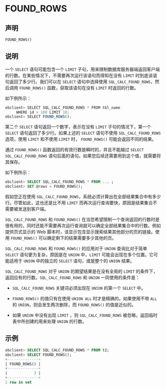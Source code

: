 # FOUND_ROWS

## 声明

```sql
FOUND_ROWS()
```

## 说明

一个 `SELECT` 语句可能包含一个 `LIMIT` 子句，用来限制数据库服务器端返回客户端的行数。在某些情况下，不需要再次运行该语句而得知在没有 `LIMIT` 时到底该语句返回了多少行。我们可以在 `SELECT` 语句中选择使用 `SQL_CALC_FOUND_ROWS`，然后调用 `FOUND_ROWS()` 函数，获取该语句在没有 `LIMIT` 时返回的行数。

如下例所示：

```javascript
obclient> SELECT SQL_CALC_FOUND_ROWS * FROM tbl_name
     WHERE id > 100 LIMIT 10;
obclient> SELECT FOUND_ROWS();
```

第二个 `SELECT` 语句返回一个数字，表示在没有 `LIMIT` 子句的情况下，第一个 `SELECT` 语句返回了多少行。如果上述的 `SELECT` 语句不使用 `SQL_CALC_FOUND_ROWS` 选项，使用 `LIMIT` 和不使用 `LIMIT` 时， `FOUND_ROWS()` 可能会返回不同的结果。

通过 `FOUND_ROWS()` 函数返回的有效行数是瞬时的，并且不能越过 `SELECT SQL_CALC_FOUND_ROWS` 语句后面的语句。如果您后续还需要用到这个值，就需要将其保存。

如下例所示：

```sql
obclient> SELECT SQL_CALC_FOUND_ROWS * FROM ... ;
obclient> SET @rows = FOUND_ROWS();
```

假如您正在使用 `SQL_CALC_FOUND_ROWS`，系统必须计算出在全部结果集合中有多少行。尽管如此，这也还是比不用 `LIMIT` 而再次运行查询要快，原因是结果集合不需要被发送到客户端。

`SQL_CALC_FOUND_ROWS` 和 `FOUND_ROWS()` 在当您希望限制一个查询返回的行数时是很有用的，同时还能不需要再次运行查询就可以确定全部结果集合中的行数。例如提供页式显示的 Web 脚本时，该显示包含显示搜索结果其他部分的页的链接。使用 `FOUND_ROWS()` 可以确定剩下的结果需要多少其他的页。

`SQL_CALC_FOUND_ROWS` 和 `FOUND_ROWS()` 的应用对于 `UNION` 查询比对于简单 `SELECT` 语句更为复杂，原因是在 `UNION` 中，`LIMIT` 可能会出现在多个位置。它可能适用于 `UNION` 中的独立的 `SELECT` 语句，或是整个的 `UNION` 结果。

`SQL_CALC_FOUND_ROWS` 对于 `UNION` 的期望结果是在没有全局的 `LIMIT` 的条件下，返回应有的行数。`SQL_CALC_FOUND_ROWS` 和 `UNION` 一同使用的条件是：

* `SQL_CALC_FOUND_ROWS` 关键词必须出现在 `UNION` 的第一个 `SELECT` 中。

* `FOUND_ROWS()` 的值只有在使用 `UNION ALL` 时才是精确的。如果使用不带 `ALL` 的 `UNION`，则会发生两次删除，而 `FOUND_ROWS()` 的值是近似的。

* 如果 `UNION` 中没有出现 `LIMIT` ，则 `SQL_CALC_FOUND_ROWS` 被忽略，返回临时表中所创建的用来处理 `UNION` 的行数。

## 示例

```sql
obclient> SELECT SQL_CALC_FOUND_ROWS * FROM t2;
obclient> SELECT FOUND_ROWS();
+--------------+
| FOUND_ROWS() |
+--------------+
|            3 |
+--------------+
1 row in set 
```
